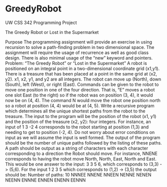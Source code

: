 # GreedyRobot
UW CSS 342 Programming Project

The Greedy Robot or Lost in the Supermarket

Purpose
The programming assignment will provide an exercise in using recursion to solve a path-finding
problem in two dimensional space. The assignment will require the usage of recurrence as well
as good class design. There is also minimal usage of the “new” keyword and pointers.
Problem: “The Greedy Robot” or “Lost in the Supermarket”
A robot is positioned on an integral point in a two-dimensional coordinate grid (x1,y1). There is
a treasure that has been placed at a point in the same grid at (x2, y2). x1, x2, y1, and y2 are all
integers. The robot can move up (North), down (South), left (West), or right (East). Commands
can be given to the robot to move one position in one of the four direction. That is, “E” moves
a robot one slot East (to the right) so if the robot was on position (3, 4), it would now be on (4,
4). The command N would move the robot one position north so a robot at position (4, 4)
would be at (4, 5).
Write a recursive program which determines all the unique shortest paths from the robot to the
treasure.
The input to the program will be the position of the robot (x1, y1) and the position of the
treasure (x2, y2): four integers. For instance, an input of 1 3 -2 4 corresponds to the robot
starting at position (1,3) and needing to get to position (-2, 4). Do not worry about error
conditions on input as we will assume the input is well formed.
The output of the program should be the number of unique paths followed by the listing of
these paths. A path should be output as a string of characters with each character
corresponding to a direction the Robot should move. For instance, NNENE corresponds to
having the robot move North, North, East, North and East. This would be one answer to the
input: 3 3 5 6, which corresponds to (3,3) -> (5,6).
For the input 1 2 3 5 which corresponds to (1,2) -> (3,5) the output should be:
Number of paths: 10
NNNEE
NNENE
NNEEN
NENNE
NENEN
NEENN
ENNNE
ENNEN
ENENN
EENNN
